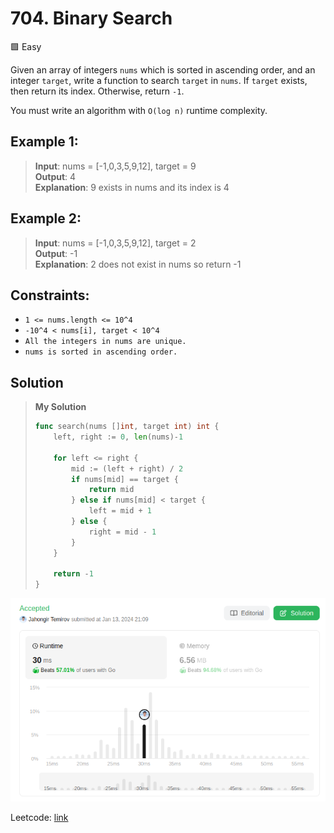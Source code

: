 # 704. Binary Search
🟩 Easy

Given an array of integers `nums` which is sorted in ascending order, and an integer `target`, write a function to search `target` in `nums`. If `target` exists, then return its index. Otherwise, return `-1`.

You must write an algorithm with `O(log n)` runtime complexity.

## Example 1:
> **Input**: nums = [-1,0,3,5,9,12], target = 9 \
> **Output**: 4 \
> **Explanation**: 9 exists in nums and its index is 4

## Example 2:
> **Input**: nums = [-1,0,3,5,9,12], target = 2 \
> **Output**: -1 \
> **Explanation**: 2 does not exist in nums so return -1

## Constraints:
* `1 <= nums.length <= 10^4`
* `-10^4 < nums[i], target < 10^4`
* `All the integers in nums are unique.`
* `nums is sorted in ascending order.`

## Solution
> **My Solution**
> ```go
> func search(nums []int, target int) int {
>     left, right := 0, len(nums)-1
> 
>     for left <= right {
>         mid := (left + right) / 2
>         if nums[mid] == target {
>             return mid
>         } else if nums[mid] < target {
>             left = mid + 1
>         } else {
>             right = mid - 1
>         }
>     }
> 
>     return -1
> }
> ```

![result](704.png)

Leetcode: [link](https://leetcode.com/problems/binary-search/description/)